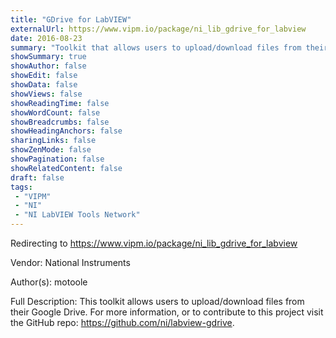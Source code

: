 ```yaml
---
title: "GDrive for LabVIEW"
externalUrl: https://www.vipm.io/package/ni_lib_gdrive_for_labview
date: 2016-08-23
summary: "Toolkit that allows users to upload/download files from their Google Drive."
showSummary: true
showAuthor: false
showEdit: false
showData: false
showViews: false
showReadingTime: false
showWordCount: false
showBreadcrumbs: false
showHeadingAnchors: false
sharingLinks: false
showZenMode: false
showPagination: false
showRelatedContent: false
draft: false
tags:
 - "VIPM"
 - "NI"
 - "NI LabVIEW Tools Network"
---
```


Redirecting to https://www.vipm.io/package/ni_lib_gdrive_for_labview

Vendor: National Instruments

Author(s): motoole
 
Full Description:
This toolkit allows users to upload/download files from their Google Drive. For more information, or to contribute to this project visit the GitHub repo: https://github.com/ni/labview-gdrive.
